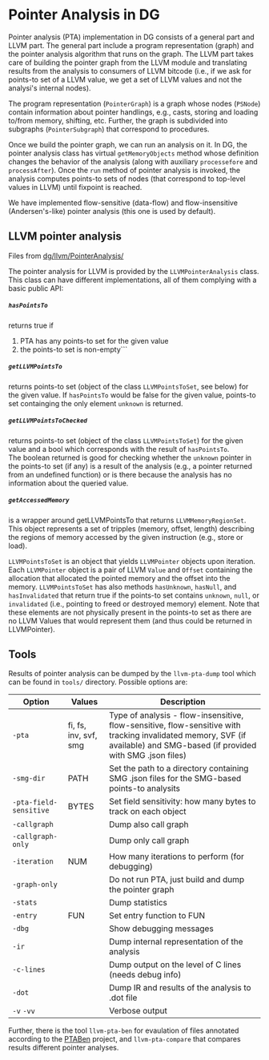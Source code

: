 # Pointer Analysis in DG

Pointer analysis (PTA) implementation in DG consists of a general part and LLVM
part.  The general part include a program representation (graph) and the
pointer analysis algorithm that runs on the graph.  The LLVM part takes care of
building the pointer graph from the LLVM module and translating results from
the analysis to consumers of LLVM bitcode (i.e., if we ask for points-to set of
a LLVM value, we get a set of LLVM values and not the analysi's internal
nodes).

The program representation (`PointerGraph`) is a graph whose nodes (`PSNode`)
contain information about pointer handlings, e.g., casts, storing and loading
to/from memory, shifting, etc.  Further, the graph is subdivided into subgraphs
(`PointerSubgraph`) that correspond to procedures.

Once we build the pointer graph, we can run an analysis on it.  In DG, the
pointer analysis class has virtual `getMemoryObjects` method whose definition
changes the behavior of the analysis (along with auxiliary `processefore` and
`processAfter`).  Once the `run` method of pointer analysis is invoked, the
analysis computes points-to sets of nodes (that correspond to top-level values
in LLVM) until fixpoint is reached.

We have implemented flow-sensitive (data-flow) and flow-insensitive
(Andersen's-like) pointer analysis (this one is used by default).

## LLVM pointer analysis

Files from [dg/llvm/PointerAnalysis/](../include/dg/llvm/PointerAnalysis/)

The pointer analysis for LLVM is provided by the `LLVMPointerAnalysis` class.
This class can have different implementations, all of them complying with a
basic public API:

##### `hasPointsTo`

returns true if
  1) PTA has any points-to set for the given value
  2) the points-to set is non-empty```

##### `getLLVMPointsTo`

returns points-to set (object of the class `LLVMPointsToSet`, see below) for the given value.
If `hasPointsTo` would be false for the given value, points-to set containging the only
element `unknown` is returned.

##### `getLLVMPointsToChecked`

returns points-to set (object of the class `LLVMPointsToSet`) for the given value
and a bool which corresponds with the result of `hasPointsTo`.   
The boolean returned is good for checking whether the `unknown` pointer in the points-to set
(if any) is a result of the analysis (e.g., a pointer returned from an undefined function) or
is there because the analysis has no information about the queried value.

##### `getAccessedMemory`

is a wrapper around getLLVMPointsTo that returns `LLVMMemoryRegionSet`.
This object represents a set of tripples (memory, offset, length) describing the regions
of memory accessed by the given instruction (e.g., store or load).


`LLVMPointsToSet` is an object that yields `LLVMPointer` objects upon
iteration.  Each `LLVMPointer` object is a pair of LLVM `Value` and `Offset`
containing the allocation that allocated the pointed memory and the offset into
the memory.  `LLVMPointsToSet` has also methods `hasUnknown`, `hasNull`, and
`hasInvalidated` that return true if the points-to set contains `unknown`,
`null`, or `invalidated` (i.e., pointing to freed or destroyed memory) element.
Note that these elements are not physically present in the points-to set as
there are no LLVM Values that would represent them (and thus could be returned
in LLVMPointer).

## Tools

Results of pointer analysis can be dumped by the `llvm-pta-dump` tool which can be found in `tools/` directory.
Possible options are:

Option                | Values      | Description
----------------------|-------------|-------------
`-pta`                | fi, fs, inv, svf, smg | Type of analysis - flow-insensitive, flow-sensitive,                                     flow-sensitive with tracking invalidated memory, SVF (if available) and SMG-based (if provided with SMG .json files)
`-smg-dir`            | PATH        | Set the path to a directory containing SMG .json files for the SMG-based points-to analysits
`-pta-field-sensitive` | BYTES       | Set field sensitivity: how many bytes to track on each object
`-callgraph`          |             | Dump also call graph
`-callgraph-only`     |             | Dump only call graph
`-iteration`          | NUM         | How many iterations to perform (for debugging)
`-graph-only`         |             | Do not run PTA, just build and dump the pointer graph
`-stats`              |             | Dump statistics
`-entry`              | FUN         | Set entry function to FUN
`-dbg`                |             | Show debugging messages
`-ir`                 |             | Dump internal representation of the analysis
`-c-lines`            |             | Dump output on the level of C lines (needs debug info)
`-dot`                |             | Dump IR and results of the analysis to .dot file
`-v` `-vv`            |             | Verbose output

Further, there is the tool `llvm-pta-ben` for evaulation of files annotated according to the [PTABen](https://github.com/SVF-tools/PTABen) project, and `llvm-pta-compare` that compares results different pointer analyses.
